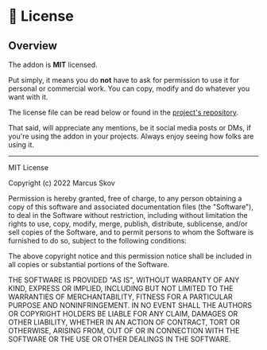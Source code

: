 # 📃 License
## Overview
The addon is **MIT** licensed.

Put simply, it means you do **not** have to ask for permission to use it for personal or commercial work.
You can copy, modify and do whatever you want with it.

The license file can be read below or found in the [project's repository](https://github.com/ramokz/phantom-camera/blob/main/LICENSE).

That said, will appreciate any mentions, be it social media posts or DMs, if you're using the addon in your projects. Always enjoy seeing how folks are using it.

---

MIT License

Copyright (c) 2022 Marcus Skov

Permission is hereby granted, free of charge, to any person obtaining a copy
of this software and associated documentation files (the "Software"), to deal
in the Software without restriction, including without limitation the rights
to use, copy, modify, merge, publish, distribute, sublicense, and/or sell
copies of the Software, and to permit persons to whom the Software is
furnished to do so, subject to the following conditions:

The above copyright notice and this permission notice shall be included in all
copies or substantial portions of the Software.

THE SOFTWARE IS PROVIDED "AS IS", WITHOUT WARRANTY OF ANY KIND, EXPRESS OR
IMPLIED, INCLUDING BUT NOT LIMITED TO THE WARRANTIES OF MERCHANTABILITY,
FITNESS FOR A PARTICULAR PURPOSE AND NONINFRINGEMENT. IN NO EVENT SHALL THE
AUTHORS OR COPYRIGHT HOLDERS BE LIABLE FOR ANY CLAIM, DAMAGES OR OTHER
LIABILITY, WHETHER IN AN ACTION OF CONTRACT, TORT OR OTHERWISE, ARISING FROM,
OUT OF OR IN CONNECTION WITH THE SOFTWARE OR THE USE OR OTHER DEALINGS IN THE
SOFTWARE.
